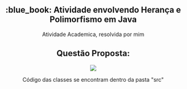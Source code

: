 <h2 align="center">:blue_book: Atividade envolvendo Herança e Polimorfismo em Java</h2>
<p align="center">Atividade Academica, resolvida por mim</p>

<h2 align="center"> Questão Proposta: </h2>
<p align="center"><image src="Atividade.JPG"></p>
<p align="center">Código das classes se encontram dentro da pasta "src"</p>
